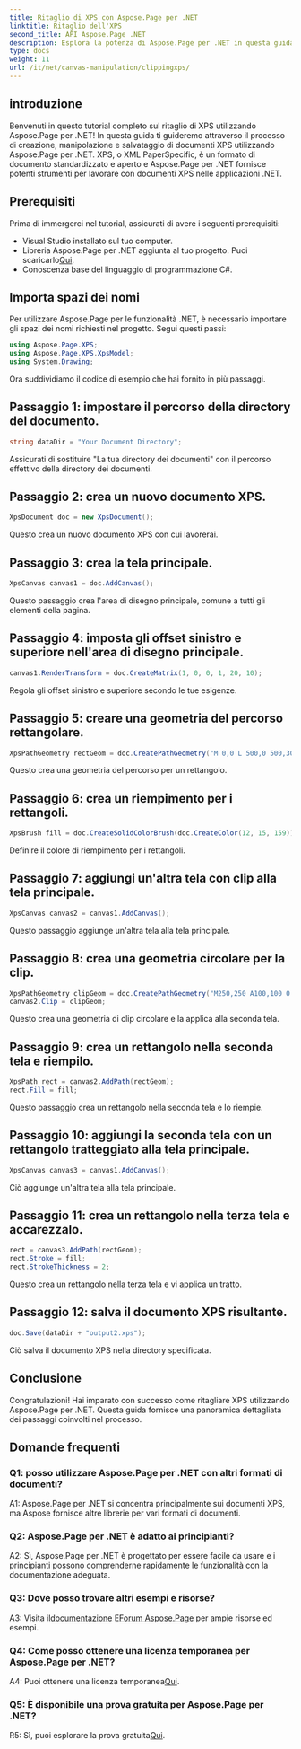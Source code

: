 ```yaml
---
title: Ritaglio di XPS con Aspose.Page per .NET
linktitle: Ritaglio dell'XPS
second_title: API Aspose.Page .NET
description: Esplora la potenza di Aspose.Page per .NET in questa guida passo passo su come ritagliare documenti XPS. Crea, manipola e salva file XPS senza sforzo.
type: docs
weight: 11
url: /it/net/canvas-manipulation/clippingxps/
---
```

## introduzione

Benvenuti in questo tutorial completo sul ritaglio di XPS utilizzando Aspose.Page per .NET! In questa guida ti guideremo attraverso il processo di creazione, manipolazione e salvataggio di documenti XPS utilizzando Aspose.Page per .NET. XPS, o XML PaperSpecific, è un formato di documento standardizzato e aperto e Aspose.Page per .NET fornisce potenti strumenti per lavorare con documenti XPS nelle applicazioni .NET.

## Prerequisiti

Prima di immergerci nel tutorial, assicurati di avere i seguenti prerequisiti:

- Visual Studio installato sul tuo computer.
-  Libreria Aspose.Page per .NET aggiunta al tuo progetto. Puoi scaricarlo[Qui](https://releases.aspose.com/page/net/).
- Conoscenza base del linguaggio di programmazione C#.

## Importa spazi dei nomi

Per utilizzare Aspose.Page per le funzionalità .NET, è necessario importare gli spazi dei nomi richiesti nel progetto. Segui questi passi:

```csharp
using Aspose.Page.XPS;
using Aspose.Page.XPS.XpsModel;
using System.Drawing;
```

Ora suddividiamo il codice di esempio che hai fornito in più passaggi.

## Passaggio 1: impostare il percorso della directory del documento.

```csharp
string dataDir = "Your Document Directory";
```

Assicurati di sostituire "La tua directory dei documenti" con il percorso effettivo della directory dei documenti.

## Passaggio 2: crea un nuovo documento XPS.

```csharp
XpsDocument doc = new XpsDocument();
```

Questo crea un nuovo documento XPS con cui lavorerai.

## Passaggio 3: crea la tela principale.

```csharp
XpsCanvas canvas1 = doc.AddCanvas();
```

Questo passaggio crea l'area di disegno principale, comune a tutti gli elementi della pagina.

## Passaggio 4: imposta gli offset sinistro e superiore nell'area di disegno principale.

```csharp
canvas1.RenderTransform = doc.CreateMatrix(1, 0, 0, 1, 20, 10);
```

Regola gli offset sinistro e superiore secondo le tue esigenze.

## Passaggio 5: creare una geometria del percorso rettangolare.

```csharp
XpsPathGeometry rectGeom = doc.CreatePathGeometry("M 0,0 L 500,0 500,300 0,300 Z");
```

Questo crea una geometria del percorso per un rettangolo.

## Passaggio 6: crea un riempimento per i rettangoli.

```csharp
XpsBrush fill = doc.CreateSolidColorBrush(doc.CreateColor(12, 15, 159));
```

Definire il colore di riempimento per i rettangoli.

## Passaggio 7: aggiungi un'altra tela con clip alla tela principale.

```csharp
XpsCanvas canvas2 = canvas1.AddCanvas();
```

Questo passaggio aggiunge un'altra tela alla tela principale.

## Passaggio 8: crea una geometria circolare per la clip.

```csharp
XpsPathGeometry clipGeom = doc.CreatePathGeometry("M250,250 A100,100 0 1 1 250,50 100,100 0 1 1 250,250");
canvas2.Clip = clipGeom;
```

Questo crea una geometria di clip circolare e la applica alla seconda tela.

## Passaggio 9: crea un rettangolo nella seconda tela e riempilo.

```csharp
XpsPath rect = canvas2.AddPath(rectGeom);
rect.Fill = fill;
```

Questo passaggio crea un rettangolo nella seconda tela e lo riempie.

## Passaggio 10: aggiungi la seconda tela con un rettangolo tratteggiato alla tela principale.

```csharp
XpsCanvas canvas3 = canvas1.AddCanvas();
```

Ciò aggiunge un'altra tela alla tela principale.

## Passaggio 11: crea un rettangolo nella terza tela e accarezzalo.

```csharp
rect = canvas3.AddPath(rectGeom);
rect.Stroke = fill;
rect.StrokeThickness = 2;
```

Questo crea un rettangolo nella terza tela e vi applica un tratto.

## Passaggio 12: salva il documento XPS risultante.

```csharp
doc.Save(dataDir + "output2.xps");
```

Ciò salva il documento XPS nella directory specificata.

## Conclusione

Congratulazioni! Hai imparato con successo come ritagliare XPS utilizzando Aspose.Page per .NET. Questa guida fornisce una panoramica dettagliata dei passaggi coinvolti nel processo.

## Domande frequenti

### Q1: posso utilizzare Aspose.Page per .NET con altri formati di documenti?

A1: Aspose.Page per .NET si concentra principalmente sui documenti XPS, ma Aspose fornisce altre librerie per vari formati di documenti.

### Q2: Aspose.Page per .NET è adatto ai principianti?

A2: Sì, Aspose.Page per .NET è progettato per essere facile da usare e i principianti possono comprenderne rapidamente le funzionalità con la documentazione adeguata.

### Q3: Dove posso trovare altri esempi e risorse?

 A3: Visita il[documentazione](https://reference.aspose.com/page/net/) E[Forum Aspose.Page](https://forum.aspose.com/c/page/39) per ampie risorse ed esempi.

### Q4: Come posso ottenere una licenza temporanea per Aspose.Page per .NET?

 A4: Puoi ottenere una licenza temporanea[Qui](https://purchase.aspose.com/temporary-license/).

### Q5: È disponibile una prova gratuita per Aspose.Page per .NET?

 R5: Sì, puoi esplorare la prova gratuita[Qui](https://releases.aspose.com/).